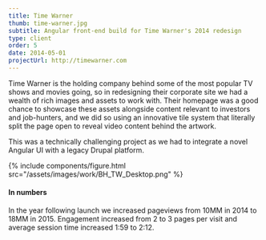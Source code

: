 ```yaml
---
title: Time Warner
thumb: time-warner.jpg
subtitle: Angular front-end build for Time Warner's 2014 redesign
type: client
order: 5
date: 2014-05-01
projectUrl: http://timewarner.com
---
```

Time Warner is the holding company behind some of the most popular TV shows and movies going, so in redesigning their corporate site we had a wealth of rich images and assets to work with. Their homepage was a good chance to showcase these assets alongside content relevant to investors and job-hunters, and we did so using an innovative tile system that literally split the page open to reveal video content behind the artwork.

This was a technically challenging project as we had to integrate a novel Angular UI with a legacy Drupal platform.

{% include components/figure.html src="/assets/images/work/BH_TW_Desktop.png" %}

#### In numbers

In the year following launch we increased pageviews from 10MM in 2014 to 18MM in 2015. Engagement increased from 2 to 3 pages per visit and average session time increased 1:59 to 2:12.
